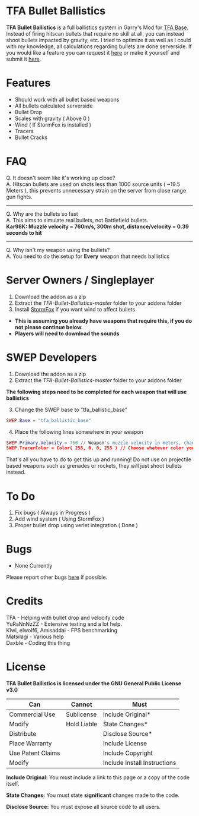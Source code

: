 # TFA Bullet Ballistics
**TFA Bullet Ballistics** is a full ballistics system in Garry's Mod for [TFA Base](https://steamcommunity.com/sharedfiles/filedetails/?id=415143062). Instead of firing hitscan bullets that require no skill at all, you can instead shoot bullets impacted by gravity, etc. I tried to optimize it as well as I could with my knowledge, all calculations regarding bullets are done serverside. If you would like a feature you can request it [here](https://github.com/Daxble/TFA-Bullet-Ballistics/issues) or make it yourself and submit it [here](https://github.com/Daxble/TFA-Bullet-Ballistics/pulls).

# Features

* Should work with all bullet based weapons
* All bullets calculated serverside
* Bullet Drop
* Scales with gravity ( Above 0 )
* Wind ( If StormFox is installed )
* Tracers
* Bullet Cracks

# FAQ
Q. It doesn't seem like it's working up close?  
A. Hitscan bullets are used on shots less than 1000 source units ( ~19.5 Meters ), this prevents unnecessary strain on the server from close range gun fights.

___

Q. Why are the bullets so fast  
A. This aims to simulate real bullets, not Battlefield bullets.  
**Kar98K: Muzzle velocity = 760m/s, 300m shot, distance/velocity = 0.39 seconds to hit**

___

Q. Why isn't my weapon using the bullets?  
A. You need to do the setup for **Every** weapon that needs ballistics

# Server Owners / Singleplayer

1. Download the addon as a zip  
2. Extract the *TFA-Bullet-Ballistics-master* folder to your addons folder  
3. Install [StormFox](https://steamcommunity.com/sharedfiles/filedetails/?id=1132466603) if you want wind to affect bullets  

* **This is assuming you already have weapons that require this, if you do not please continue below.**  
* **Players will need to download the sounds**

# SWEP Developers

1. Download the addon as a zip
2. Extract the *TFA-Bullet-Ballistics-master* folder to your addons folder

**The following steps need to be completed for each weapon that will use ballistics**

3. Change the SWEP base to "tfa_ballistic_base"
```lua
SWEP.Base = "tfa_ballistic_base"
```
4. Place the following lines somewhere in your weapon
```lua
SWEP.Primary.Velocity = 760 // Weapon's muzzle velocity in meters, change to whatever you would like. ( Defaults to 500 )
SWEP.TracerColor = Color( 255, 0, 0, 255 ) // Choose whatever color you would like, set alpha to zero to disable. ( Shotguns shouldn't have tracers ever. )
```

That's all you have to do to get this up and running! Do not use on projectile based weapons such as grenades or rockets, they will just shoot bullets instead.

# To Do
1. Fix bugs ( Always in Progress )
2. Add wind system ( Using StormFox )
3. Proper bullet drop using verlet integration ( Done )

# Bugs
* None Currently

Please report other bugs [here](https://github.com/Daxble/TFA-Bullet-Ballistics/issues) if possible.

# Credits
TFA - Helping with bullet drop and velocity code  
YuRaNnNzZZ - Extensive testing and a lot help.  
Kiwi, elwolf6, Amisaddai - FPS benchmarking  
Matsilagi - Various help  
Daxble - Coding this thing  

# License

**TFA Bullet Ballistics is licensed under the GNU General Public License v3.0**

| **Can**  | **Cannot** | **Must** |
| ------------- | ------------- | ------------- |
| Commercial Use  | Sublicense  | Include Original*  |
| Modify  | Hold Liable  | State Changes*  |
| Distribute  |   | Disclose Source*  |
| Place Warranty  |   | Include License  |
| Use Patent Claims  |   | Include Copyright  |
| Modify  |   | Include Install Instructions  |

**Include Original:** You must include a link to this page or a copy of the code itself.

**State Changes:** You must state **significant** changes made to the code.

**Disclose Source:** You must expose all source code to all users.
